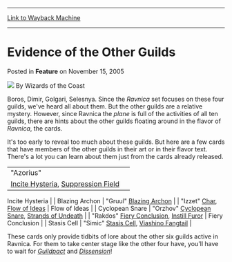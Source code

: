 
---
[Link to Wayback Machine](https://web.archive.org/web/20211025051628/https://magic.wizards.com/en/articles/archive/feature/evidence-other-guilds-2005-11-15)

[_metadata_:author]:- "Wizards of the Coast"
[_metadata_:description]:- "Boros, Dimir, Golgari, Selesnya. Since the Ravnica set focuses on these four guilds, we've heard all about them. But the other guilds are a relative mystery. However, since Ravnica the plane is full of the activities of all ten guilds, there are hints about the other guilds floating around in the flavor of Ravnica, the cards. It's too early to reveal too much about these"
[_metadata_:generator]:- "Drupal 7 (http://drupal.org)"
[_metadata_:publish_date]:- "2005-11-15"
[_metadata_:title]:- "Evidence of the Other Guilds"
[_metadata_:wayback_capture_timestamp]:- "2021-10-25 05:16:28+00:00"
[_metadata_:wayback_raw_url]:- "https://web.archive.org/web/20211025051628id_/https://magic.wizards.com/en/articles/archive/feature/evidence-other-guilds-2005-11-15"
[_metadata_:wayback_url]:- "https://magic.wizards.com/en/articles/archive/feature/evidence-other-guilds-2005-11-15"
---


Evidence of the Other Guilds
============================



 Posted in **Feature**
 on November 15, 2005 






![](https://media.magic.wizards.com/styles/auth_small/public/images/person/wizards_author.jpg)
By Wizards of the Coast












Boros, Dimir, Golgari, Selesnya. Since the *Ravnica* set focuses on these four guilds, we've heard all about them. But the other guilds are a relative mystery. However, since Ravnica the *plane* is full of the activities of all ten guilds, there are hints about the other guilds floating around in the flavor of *Ravnica*, the cards.


It's too early to reveal too much about these guilds. But here are a few cards that have members of the other guilds in their art or in their flavor text. There's a lot you can learn about them just from the cards already released.




|  |  |
| --- | --- |
| "Azorius"
[Incite Hysteria](https://gatherer.wizards.com/Pages/Card/Details.aspx?name=Incite+Hysteria), [Suppression Field](https://gatherer.wizards.com/Pages/Card/Details.aspx?name=Suppression+Field) | 
Incite Hysteria
 |
| 
Blazing Archon
 | "Gruul"
[Blazing Archon](https://gatherer.wizards.com/Pages/Card/Details.aspx?name=Blazing+Archon) |
| "Izzet"
[Char](https://gatherer.wizards.com/Pages/Card/Details.aspx?name=Char), [Flow of Ideas](https://gatherer.wizards.com/Pages/Card/Details.aspx?name=Flow+of+Ideas) | 
Flow of Ideas
 |
| 
Cyclopean Snare
 | "Orzhov"
[Cyclopean Snare](https://gatherer.wizards.com/Pages/Card/Details.aspx?name=Cyclopean+Snare), [Strands of Undeath](https://gatherer.wizards.com/Pages/Card/Details.aspx?name=Strands+of+Undeath) |
| "Rakdos"
[Fiery Conclusion](https://gatherer.wizards.com/Pages/Card/Details.aspx?name=Fiery+Conclusion), [Instill Furor](https://gatherer.wizards.com/Pages/Card/Details.aspx?name=Instill+Furor) | 
Fiery Conclusion
 |
| 
Stasis Cell
 | "Simic"
[Stasis Cell](https://gatherer.wizards.com/Pages/Card/Details.aspx?name=Stasis+Cell), [Viashino Fangtail](https://gatherer.wizards.com/Pages/Card/Details.aspx?name=Viashino+Fangtail) |

These cards only provide tidbits of lore about the other six guilds active in Ravnica. For them to take center stage like the other four have, you'll have to wait for *[Guildpact](http://archive.wizards.com/Magic/Magazine/Article.aspx?x=mtgcom/arcana/783)* and *[Dissension](http://archive.wizards.com/Magic/Magazine/Article.aspx?x=mtgcom/arcana/934)*!








